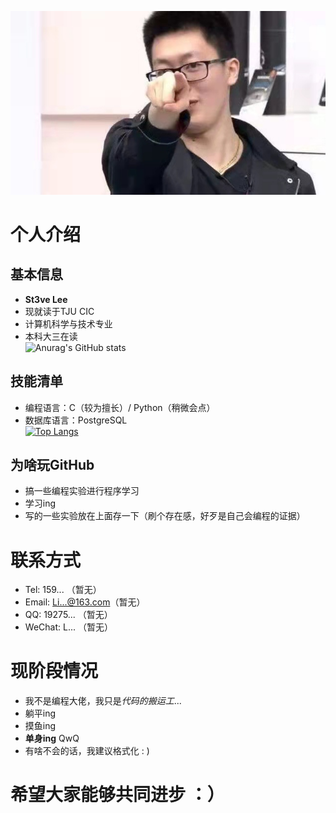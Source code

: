 ![管大校神之一指](https://github.com/Lrz266OuO/image/blob/master/%E7%AE%A1%E5%A4%A7%E6%A0%A1%E7%A5%9E%E4%B9%8B%E4%B8%80%E6%8C%87.png)

# 个人介绍
## 基本信息
- **St3ve Lee**
- 现就读于TJU CIC
- 计算机科学与技术专业
- 本科大三在读  
![Anurag's GitHub stats](https://github-readme-stats.vercel.app/api?username=Lrz266OuO&show_icons=true&theme=dracula)

## 技能清单
- 编程语言：C（较为擅长）/ Python（稍微会点）
- 数据库语言：PostgreSQL  
[![Top Langs](https://github-readme-stats.vercel.app/api/top-langs/?username=Lrz266OuO&layout=compact)](https://github.com/anuraghazra/github-readme-stats) 

## 为啥玩GitHub
- 搞一些编程实验进行程序学习
- 学习ing
- 写的一些实验放在上面存一下（刷个存在感，好歹是自己会编程的证据）

# 联系方式
- Tel: 159... （暂无）
- Email: Li...@163.com（暂无）
- QQ: 19275... （暂无）
- WeChat: L... （暂无）

# 现阶段情况
- 我不是编程大佬，我只是*代码的搬运工*...
- 躺平ing
- 摸鱼ing
- **单身ing** QwQ
- 有啥不会的话，我建议格式化 : )

# **希望大家能够共同进步** ：）


<!---
Lrz266OuO/Lrz266OuO is a ✨ special ✨ repository because its `README.md` (this file) appears on your GitHub profile.
You can click the Preview link to take a look at your changes.
--->
